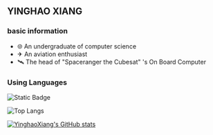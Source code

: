## YINGHAO XIANG

### basic information
- 🌐 An undergraduate of computer science
- ✈ An aviation enthusiast
- 🛰 The head of "Spaceranger the Cubesat" 's On Board Computer

### Using Languages
![Static Badge](https://img.shields.io/badge/C?logo=c)


![Top Langs](https://github-readme-stats.vercel.app/api/top-langs/?username=MessiXiang&layout=compact)

[![YinghaoXiang's GitHub stats](https://github-readme-stats.vercel.app/api?username=MessiXiang)](https://github.com/anuraghazra/github-readme-stats)

<!--
**MessiXiang/MessiXiang** is a ✨ _special_ ✨ repository because its `README.md` (this file) appears on your GitHub profile.

Here are some ideas to get you started:

- 🔭 I’m currently working on ...
- 🌱 I’m currently learning ...
- 👯 I’m looking to collaborate on ...
- 🤔 I’m looking for help with ...
- 💬 Ask me about ...
- 📫 How to reach me: ...
- 😄 Pronouns: ...
- ⚡ Fun fact: ...
-->
